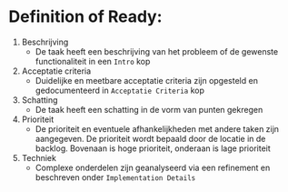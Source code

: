 # Definition of Ready:

1. Beschrijving
   - De taak heeft een beschrijving van het probleem of de gewenste functionaliteit in een `Intro` kop
2. Acceptatie criteria
   - Duidelijke en meetbare acceptatie criteria zijn opgesteld en gedocumenteerd in `Acceptatie Criteria` kop
3. Schatting
   - De taak heeft een schatting in de vorm van punten gekregen
4. Prioriteit
   - De prioriteit en eventuele afhankelijkheden met andere taken zijn aangegeven. De prioriteit wordt bepaald door de locatie in de backlog. Bovenaan is hoge prioriteit, onderaan is lage prioriteit
5. Techniek
   - Complexe onderdelen zijn geanalyseerd via een refinement en beschreven onder `Implementation Details`
